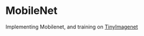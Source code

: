 # MobileNet
Implementing Mobilenet, and training on [TinyImagenet](http://cs231n.stanford.edu/tiny-imagenet-200.zip)
